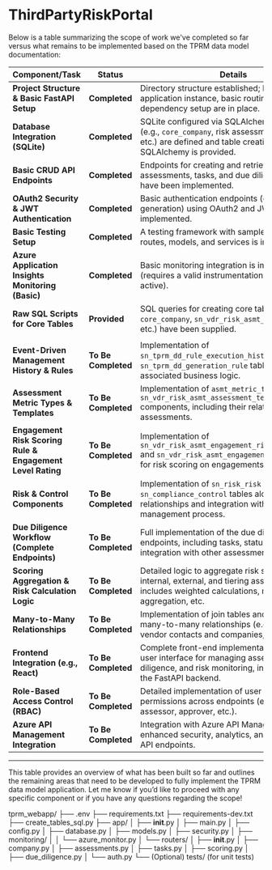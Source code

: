 # ThirdPartyRiskPortal

Below is a table summarizing the scope of work we've completed so far versus what remains to be implemented based on the TPRM data model documentation:

| **Component/Task**                                           | **Status**        | **Details**                                                                                                                                                         |
|--------------------------------------------------------------|-------------------|---------------------------------------------------------------------------------------------------------------------------------------------------------------------|
| **Project Structure & Basic FastAPI Setup**                  | **Completed**     | Directory structure established; FastAPI application instance, basic routing, and dependency setup are in place.                                                     |
| **Database Integration (SQLite)**                            | **Completed**     | SQLite configured via SQLAlchemy; core models (e.g., `core_company`, risk assessments, tasks, etc.) are defined and table creation via SQLAlchemy is provided.   |
| **Basic CRUD API Endpoints**                                 | **Completed**     | Endpoints for creating and retrieving companies, assessments, tasks, and due diligence requests have been implemented.                                               |
| **OAuth2 Security & JWT Authentication**                     | **Completed**     | Basic authentication endpoints (e.g., token generation) using OAuth2 and JWT have been implemented.                                                                  |
| **Basic Testing Setup**                                      | **Completed**     | A testing framework with sample tests for main routes, models, and services is in place.                                                                              |
| **Azure Application Insights Monitoring (Basic)**            | **Completed**     | Basic monitoring integration is implemented (requires a valid instrumentation key to be fully active).                                                               |
| **Raw SQL Scripts for Core Tables**                          | **Provided**      | SQL queries for creating core tables (e.g., `core_company`, `sn_vdr_risk_asmt_assessment`, etc.) have been supplied.                                                  |
|                                                              |                   |                                                                                                                                                                     |
| **Event-Driven Management History & Rules**                  | **To Be Completed** | Implementation of `sn_tprm_dd_rule_execution_history` and `sn_tprm_dd_generation_rule` tables and their associated business logic.                                   |
| **Assessment Metric Types & Templates**                      | **To Be Completed** | Implementation of `asmt_metric_type` and `sn_vdr_risk_asmt_assessment_template` components, including their relationships with assessments.                        |
| **Engagement Risk Scoring Rule & Engagement Level Rating**     | **To Be Completed** | Implementation of `sn_vdr_risk_asmt_engagement_risk_scoring_rule` and `sn_vdr_risk_asmt_engagement_level_rating` for risk scoring on engagements.                   |
| **Risk & Control Components**                                | **To Be Completed** | Implementation of `sn_risk_risk` and `sn_compliance_control` tables along with their relationships and integration with the risk management process.                  |
| **Due Diligence Workflow (Complete Endpoints)**              | **To Be Completed** | Full implementation of the due diligence process endpoints, including tasks, statuses, and integration with other assessment components.                             |
| **Scoring Aggregation & Risk Calculation Logic**             | **To Be Completed** | Detailed logic to aggregate risk scores from internal, external, and tiering assessments; includes weighted calculations, min/max/avg aggregation, etc.                |
| **Many-to-Many Relationships**                               | **To Be Completed** | Implementation of join tables and endpoints for many-to-many relationships (e.g., between vendor contacts and companies, etc.).                                     |
| **Frontend Integration (e.g., React)**                       | **To Be Completed** | Complete front-end implementation to provide a user interface for managing assessments, due diligence, and risk monitoring, integrated with the FastAPI backend.     |
| **Role-Based Access Control (RBAC)**                         | **To Be Completed** | Detailed implementation of user roles and permissions across endpoints (e.g., admin, assessor, approver, etc.).                                                        |
| **Azure API Management Integration**                         | **To Be Completed** | Integration with Azure API Management for enhanced security, analytics, and monitoring of API endpoints.                                                              |

---

This table provides an overview of what has been built so far and outlines the remaining areas that need to be developed to fully implement the TPRM data model application. Let me know if you’d like to proceed with any specific component or if you have any questions regarding the scope!



tprm_webapp/
├── .env
├── requirements.txt
├── requirements-dev.txt
├── create_tables_sql.py
├── app/
│   ├── __init__.py
│   ├── main.py
│   ├── config.py
│   ├── database.py
│   ├── models.py
│   ├── security.py
│   ├── monitoring/
│   │   └── azure_monitor.py
│   └── routers/
│       ├── __init__.py
│       ├── company.py
│       ├── assessments.py
│       ├── tasks.py
│       ├── scoring.py
│       ├── due_diligence.py
│       └── auth.py
└── (Optional) tests/   (for unit tests)
